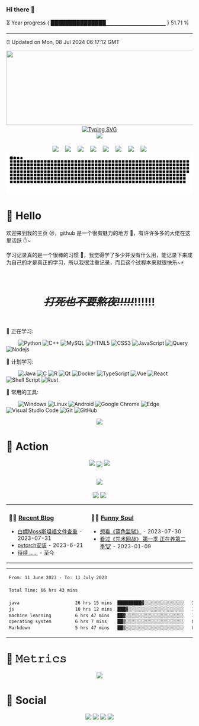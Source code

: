 ### Hi there 👋

⏳ Year progress { ███████████████▁▁▁▁▁▁▁▁▁▁▁▁▁▁▁ } 51.71 %

---

⏰ Updated on Mon, 08 Jul 2024 06:17:12 GMT


<!-- 名言警句 -->

<div style="width:100%" align="center">
  <a><img style="width: 600px;height: 200px" src="https://github.com/Bvbrutal/Bvbrutal/assets/93713843/82a25c7b-cd10-4de0-bd92-6b39978964da"></a>
</div>


<!-- 人数统计 -->
<!--
<div style="width:100%" align="center">
  <a><img style="width: 600px;height: 200px" src="https://count.getloli.com/get/@psh?theme=rule34"></a>
</div>
-->


<!-- 动态打字效果 -->
<div style="width:100%" align="center">
  <a href="https://pshxx.cc/">
    <img src="https://readme-typing-svg.demolab.com?font=Fira+Code&weight=400&size=25&pause=1000&center=true&vCenter=true&width=600&height=100&lines=Dream+is+like+underwear!!!!!!;PSH" alt="Typing SVG" />
  </a>
</div>

<!-- 敲代码的图片 -->
<div align="center" ><img src="https://npm.elemecdn.com/anzhiyu-assets/image/common/github-info/Knock-Code.gif"  style="width:650px"/></div>
<!-- <p align="center"> <img width="433" height="177" src="https://user-images.githubusercontent.com/104733166/236908488-60f25e53-47a8-43d5-a45a-b9b9dd37900e.gif"/> -->
<br>

<!-- 个人资料徽标 -->
<div align="center">
  <a href="https://pshxx.cc/"><img src="https://img.shields.io/badge/website-个人博客-blue"></a>&emsp;
  <a href="https://blog.csdn.net/m0_59088506?spm=1000.2115.3001.5343"><img src="https://img.shields.io/badge/CSDN-%E5%8D%9A%E5%AE%A2-c32136"></a>&emsp;
  <a href="https://space.bilibili.com/1937483889"><img src="https://img.shields.io/badge/bilibili-B%E7%AB%99-ff69b4"></a>&emsp;
  <a href="https://www.youtube.com/channel/UCOOyJ0Pn8blGrwvDTSi8USw"><img src="https://img.shields.io/badge/Youtube-%E6%B2%B9%E7%AE%A1-c32136"></a>&emsp;
  <a href="https://www.zhihu.com/people/mo-cha-49-88"><img src="https://img.shields.io/badge/zhihu-%E7%9F%A5%E4%B9%8E-blue"></a>&emsp;
  <a href="https://music.163.com/#/user/home?id=1324208260"><img src="https://img.shields.io/badge/NC-网易云-c32136"></a>&emsp;
  <a href="https://twitter.com/pshplo"><img src="https://img.shields.io/badge/Twitter-%E6%8E%A8%E7%89%B9-blue"></a>&emsp;
  <a href="#"><img src="https://komarev.com/ghpvc/?username=Bvbrutal&style=flat"/></a>
</div>

<!-- 贪吃蛇代码贡献图 -->

<div align="center"><img src="https://raw.githubusercontent.com/Bvbrutal/Bvbrutal/output/github-contribution-grid-snake.svg"></div>

# 🙋 Hello

欢迎来到我的主页 😝，github 是一个很有魅力的地方 🙌，有许许多多的大佬在这里活跃 ✋~

学习记录真的是一个很棒的习惯 💪，我觉得学了多少并没有什么用，能记录下来成为自己的才是真正的学习，所以我很注重记录，而且这个过程本来就很快乐~⚡

<br>
<div align="center">
  
  # ***~~打死也不要熬夜!!!!!~~***‼️‼️‼️
</div>
<br>

<!-- github每日打卡图片 -->
<!--  # ⚡打卡: -->
<!-- <img src="https://streak-stats.demolab.com/?user=Bvbrutal"  style="width:800px"/> -->

💪 正在学习:

&emsp;&emsp;
![Python](https://img.shields.io/badge/-Python-pink?style=flat-square&logo=Python)
![C++](https://img.shields.io/badge/-C++-00599C?style=flat-square&logo=c)
![MySQL](https://img.shields.io/badge/mysql-%2300f.svg?style=flat-square&logo=mysql&logoColor=white)
![HTML5](https://img.shields.io/badge/-HTML5-E34F26?style=flat-square&logo=html5&logoColor=white)
![CSS3](https://img.shields.io/badge/-CSS3-1572B6?style=flat-square&logo=css3)
![JavaScript](https://img.shields.io/badge/-JavaScript-oringe?style=flat-square&logo=javascript)
![jQuery](https://img.shields.io/badge/jquery-%230769AD.svg?style=style=flat-square&logo=jquery&logoColor=white)
![Nodejs](https://img.shields.io/badge/-Nodejs-c0ebd?style=flat-square&logo=Node.js)

🧠 计划学习:

&emsp;&emsp;
![Java](https://img.shields.io/badge/-java-yellow?style=flat-square&logo=java)
![C](https://img.shields.io/badge/c-%2300599C.svg?style=flat-square&logo=c&logoColor=white)
![R](https://img.shields.io/badge/r-%23276DC3.svg?style=flat-square&logo=r&logoColor=white)
![Qt](https://img.shields.io/badge/Qt-%23217346.svg?style=style=flat-square&logo=Qt&logoColor=white)
![Docker](https://img.shields.io/badge/-Docker-FCC624?style=flat-square&logo=docker)
![TypeScript](https://img.shields.io/badge/typescript-%23007ACC.svg?style=flat-square&logo=typescript&logoColor=white)
![Vue](https://img.shields.io/badge/-Vue.js-3f745c?style=flat-square&logo=Vue.js)
![React](https://img.shields.io/badge/-React-07afd9?style=flat-square&logo=React)
![Shell Script](https://img.shields.io/badge/shell_script-%4285F4.svg?style=style=flat-square&logo=gnu-bash&logoColor=white)
![Rust](https://img.shields.io/badge/Rust-2E67D3.svg?style=style=flat-square&logo=rust&logoColor=white)

🧰 常用的工具:

&emsp;&emsp;
![Windows](https://img.shields.io/badge/Windows-0078D6?style=flat-square&logo=windows&logoColor=white)
![Linux](https://img.shields.io/badge/Linux-FCC624?style=style=flat-square&logo=linux&logoColor=black)
![Android](https://img.shields.io/badge/Android-3DDC84?style=flat-square&logo=android&logoColor=white)
![Google Chrome](https://img.shields.io/badge/Chrome-4285F4?style=flat-square&logo=GoogleChrome&logoColor=white)
![Edge](https://img.shields.io/badge/Edge-0078D7?style=flat-square&logo=Microsoft-edge&logoColor=white)
![Visual Studio Code](https://img.shields.io/badge/-Visual%20Studio%20Code-007ACC?style=flat-square&logo=Visual%20Studio%20Code&logoColor=fff)
![Git](https://img.shields.io/badge/-Git-FCC624?style=flat-square&logo=git)
![GitHub](https://img.shields.io/badge/-GitHub-pink?style=flat-square&logo=github)

<div align="center"><img src="https://cdn.cbd.int/anzhiyu-assets@1.0.11/image/common/github-info/personal-homepage-banner.jpg" /></div>

# 🚀 Action

<!-- 连续提交代码天数记录 -->
<p align="center">
  <img width="150" src="https://npm.elemecdn.com/anzhiyu-assets/image/common/github-info/left-wing.png" />
  <img align="center" src="https://github-readme-streak-stats.herokuapp.com/?user=Bvbrutal&theme=dark&hide_border=true" />
  <img width="150" src="https://npm.elemecdn.com/anzhiyu-assets/image/common/github-info/right-wing.png" />
</p>

<!-- metrics 基础资料 -->
<!-- <div align="center"><img src="https://metrics.lecoq.io/Bvbrutal?template=classic&base=header%2C%20activity%2C%20community%2C%20repositories%2C%20metadata&base.indepth=false&base.hireable=false&base.skip=false&config.timezone=Asia%2FShanghai" alt="base metrics"/></div>
 -->
<br>

<!-- GitHub奖杯🏆 -->
<div align="center"><img  src="https://github-profile-trophy.vercel.app/?username=Bvbrutal&theme=gruvbox&row=1&column=7&no-frame=true&no-bg=true" /></div>
<br>

<!-- GitHub数据统计 -->
<div align="center">
  <img height="137px" src="https://github-readme-stats.vercel.app/api?username=Bvbrutal&hide_title=true&hide_border=true&show_icons=trueline_height=21&text_color=000&icon_color=000&bg_color=0,ea6161,ffc64d,fffc4d,52fa5a&theme=graywhite" />
  <img height="137px" src="https://github-readme-stats.vercel.app/api/top-langs/?username=Bvbrutal&hide_title=true&hide_border=true&layout=compact&langs_count=6&text_color=000&icon_color=fff&bg_color=0,52fa5a,4dfcff,c64dff&theme=graywhite" />
</div>

<!-- 最近博客和豆瓣动态 -->
<table align="center" >
<tr>
<td valign="top">

### 🤹‍♀️ <a href="https://anzhiy.cn/" target="_blank">Recent Blog</a>

<!-- START_SECTION:blog -->
* <a href='https://pshxx.cc/2023/07/31/%E7%99%BD%E5%AB%96%20Moss%20%E6%96%AF%E5%9D%A6%E7%A6%8F%E6%96%87%E4%BB%B6%E6%9F%A5%E9%87%8D%20297b57ecf6254c688781400dd9472f1d/' target='_blank'>白嫖Moss斯坦福文件查重</a> - 2023-07-31
* <a href='https://pshxx.cc/2023/06/21/pytorch%E5%AE%89%E8%A3%85/' target='_blank'>pytorch安装</a> - 2023-6-21
* <a href='#' >待续 ......</a> - 至今
<!-- END_SECTION:blog -->

</td>
<td valign="top">
  
### 🤾‍♂️ <a href="https://www.douban.com/people/252613592" target="_blank">Funny Soul</a>

<!-- START_SECTION:douban -->
* <a href='https://www.bilibili.com/bangumi/play/ep683730/' target='_blank'>想看《蓝色监狱》</a> - 2023-07-30
* <a href='https://www.bilibili.com/bangumi/play/ep341309?spm_id_from=333.337.0.0&from_spmid=666.25.episode.0' target='_blank'>看过《咒术回战》 第一季 正在养第二季🐮</a> - 2023-01-09
<!-- END_SECTION:douban -->

</table>

<!-- wakatime 统计 -->
<table align="center">
<tr>
<td valign="top">

<!--START_SECTION:waka-->

```txt
From: 11 June 2023 - To: 11 July 2023

Total Time: 66 hrs 43 mins

java                     26 hrs 15 mins  █████████▓░░░░░░░░░░░░░░░   39.31 %
js                       10 hrs 12 mins  ███▓░░░░░░░░░░░░░░░░░░░░░   15.30 %
machine learning         6 hrs 47 mins   ██▓░░░░░░░░░░░░░░░░░░░░░░   10.17 %
operating system         6 hrs 7 mins    ██▒░░░░░░░░░░░░░░░░░░░░░░   09.17 %
Markdown                 5 hrs 47 mins   ██▒░░░░░░░░░░░░░░░░░░░░░░   08.68 %
```

<!--END_SECTION:waka-->

</tr>
</table>

# 🎯 𝙼𝚎𝚝𝚛𝚒𝚌𝚜

<!-- plugin metrics -->
<div align="center">
<!--   <img src="https://cdn1.tianli0.top/gh/anzhiyu-c/anzhiyu-c@main/plugin_metrics.svg" alt="plugin metrics" width="75%"/> -->
  <img src="https://cdn.cbd.int/anzhiyu-assets/image/common/github-info/rocket-banner.jpg"/>
</div>

# 🤝 Social

<!-- 面板数据 -->
<div align="center">
  <a href="https://space.bilibili.com/1937483889"><img src="https://stats.justsong.cn/api/bilibili/?id=1937483889&theme=dark"/></a>
  <a href="https://blog.csdn.net/m0_59088506?spm=1000.2115.3001.5343"><img src="https://stats.justsong.cn/api/csdn?id=m0_59088506?spm=1000.2115.3001.5343&theme=dark"/></a>
  <a href="https://leetcode.cn/u/pshxx/"><img src="https://stats.justsong.cn/api/leetcode?username=pshxx&cn=true&theme=dark"/></a>
  <a href="https://github.com/Bvbrutal"><img src="https://stats.justsong.cn/api/github?id=Bvbrutal&theme=dark"/></a>
</div>
